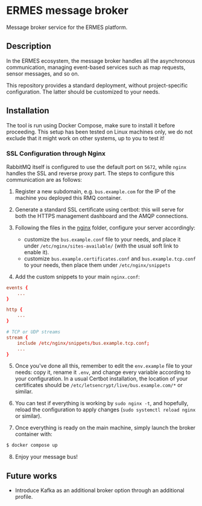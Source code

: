 # ERMES message broker

Message broker service for the ERMES platform.

## Description

In the ERMES ecosystem, the message broker handles all the asynchronous communication, managing event-based services such as
map requests, sensor messages, and so on.

This repository provides a standard deployment, without project-specific configuration. The latter should be customized to your needs.

## Installation

The tool is run using Docker Compose, make sure to install it before proceeding.
This setup has been tested on Linux machines only, we do not exclude that it might work on other systems, up to you to test it!


### SSL Configuration through Nginx
RabbitMQ itself is configured to use the default port on `5672`, while `nginx` handles the SSL and reverse proxy part.
The steps to configure this communication are as follows:

1. Register a new subdomain, e.g. `bus.example.com` for the IP of the machine you deployed this RMQ container.

2. Generate a standard SSL certificate using certbot: this will serve for both the HTTPS management dashboard and the AMQP connections.

3. Following the files in the [nginx](nginx/) folder, configure your server accordingly:

    - customize the `bus.example.conf` file to your needs, and place it under `/etc/nginx/sites-available/` (with the usual soft link to enable it).
    - customize `bus.example.certificates.conf` and `bus.example.tcp.conf` to your needs, then place them under `/etc/nginx/snippets`

4. Add the custom snippets to your main `nginx.conf`:

```conf
events {
    ...
}

http {
    ...
}

# TCP or UDP streams
stream {
    include /etc/nginx/snippets/bus.example.tcp.conf;
    ...
}
```

5. Once you've done all this, remember to edit the `env.example` file to your needs: copy it, rename it `.env`, and change every variable according to your configuration. In a usual Certbot installation, the location of your certificates should be `/etc/letsencrypt/live/bus.example.com/*` or similar.

6. You can test if everything is working by `sudo nginx -t`, and hopefully, reload the configuration to apply changes (`sudo systemctl reload nginx` or similar).

7. Once everything is ready on the main machine, simply launch the broker container with:

```bash
$ docker compose up
```

8. Enjoy your message bus!

## Future works

- Introduce Kafka as an additional broker option through an additional profile.